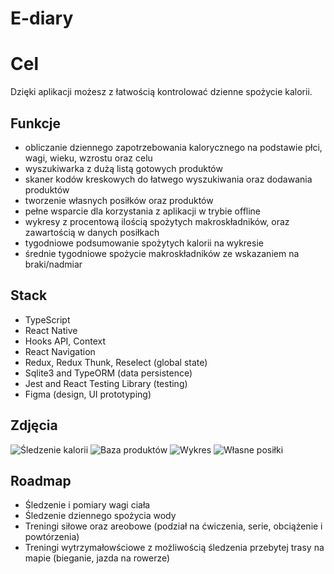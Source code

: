 # E-diary

# Cel
Dzięki aplikacji możesz z łatwością kontrolować dzienne spożycie kalorii.

## Funkcje
- obliczanie dziennego zapotrzebowania kalorycznego na podstawie płci, wagi, wieku, wzrostu oraz celu
- wyszukiwarka z dużą listą gotowych produktów
- skaner kodów kreskowych do łatwego wyszukiwania oraz dodawania produktów
- tworzenie własnych posiłków oraz produktów
- pełne wsparcie dla korzystania z aplikacji w trybie offline
- wykresy z procentową ilością spożytych makroskładników, oraz zawartością w danych posiłkach
- tygodniowe podsumowanie spożytych kalorii na wykresie
- średnie tygodniowe spożycie makroskładników ze wskazaniem na braki/nadmiar

## Stack
- TypeScript
- React Native
- Hooks API, Context
- React Navigation
- Redux, Redux Thunk, Reselect (global state)
- Sqlite3 and TypeORM (data persistence)
- Jest and React Testing Library (testing)
- Figma (design, UI prototyping)

## Zdjęcia
![Śledzenie kalorii](https://i.imgur.com/tVUkQcN.png)
![Baza produktów](https://i.imgur.com/22aMekg.png)
![Wykres](https://i.imgur.com/60l12BC.png)
![Własne posiłki](https://i.imgur.com/RyvtNe1.png)

## Roadmap
- Śledzenie i pomiary wagi ciała
- Śledzenie dziennego spożycia wody
- Treningi siłowe oraz areobowe (podział na ćwiczenia, serie, obciążenie i powtórzenia)
- Treningi wytrzymałowściowe z możliwością śledzenia przebytej trasy na mapie (bieganie, jazda na rowerze)